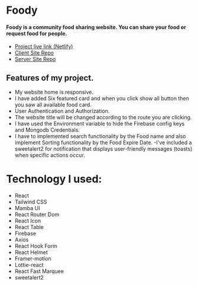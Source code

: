 # Foody 
#### Foody is a community food sharing website. You can share your food or request food for people.

- [Project live link (Netlify)](https://ubiquitous-macaron-fb7f2b.netlify.app/)
- [Client Site Repo](https://github.com/AALabonya/foody-client)
- [Server Site Repo](https://github.com/AALabonya/foody-server)

 ## Features of my project.

- My website home is responsive. 
- I have added Six featured card  and when you click show all button then you saw all available food card.
- User Authentication and Authorization.
- The website title will be changed according to the route
you are clicking.
- I have used the Environment variable to hide the Firebase config keys and Mongodb
Credentials.
- I have to implemented search functionality by the Food name and also implement Sorting functionality by the Food Expire Date.
-I've included a sweetalert2 for notification that displays user-friendly messages (toasts) when specific actions occur.

# Technology I used:
- React 
- Tailwind CSS
- Mamba UI 
- React Router Dom
- React Icon
- React Table
- Firebase 
- Axios
- React Hook Form
- React Helmet
- Framer-motion 
- Lottie-react
- React Fast Marquee
- sweetalert2
